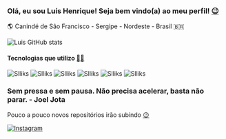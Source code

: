 ### Olá, eu sou Luís Henrique! Seja bem vindo(a) ao meu perfil! [😉](https://emojipedia.org/winking-face/)
🌎 Canindé de São Francisco - Sergipe - Nordeste - Brasil 🇧🇷 

![Luis GitHub stats](https://github-readme-stats.vercel.app/api?username=LuisHenrique97&show_icons=true&theme=merko)
#### Tecnologias que utilizo [👨‍💻](https://emojipedia.org/man-technologist/)
![Slliks](https://img.shields.io/badge/HTML5-E34F26?style=for-the-badge&logo=html5&logoColor=white) ![Slliks](https://img.shields.io/badge/CSS3-1572B6?style=for-the-badge&logo=css3&logoColor=white) ![Slliks](https://img.shields.io/badge/JavaScript-F7DF1E?style=for-the-badge&logo=javascript&logoColor=black) ![Slliks](https://img.shields.io/badge/Node.js-43853D?style=for-the-badge&logo=node.js&logoColor=white) ![Slliks](https://img.shields.io/badge/React-20232A?style=for-the-badge&logo=react&logoColor=61DAFB) ![Slliks](https://img.shields.io/badge/React_Native-20232A?style=for-the-badge&logo=react&logoColor=61DAFB) 

### Sem pressa e sem pausa. Não precisa acelerar, basta não parar. - Joel Jota 
Pouco a pouco novos repositórios irão subindo [😉](https://emojipedia.org/winking-face/)

[![Instagram](https://img.shields.io/badge/Instagram-E4405F?style=for-the-badge&logo=instagram&logoColor=white)](https://www.instagram.com/_luishenriqueawk/)
